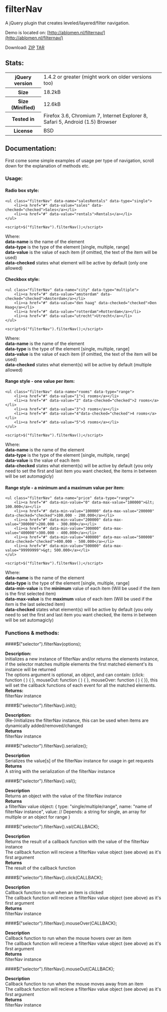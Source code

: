 # filterNav

A jQuery plugin that creates leveled/layered/filter navigation.

Demo is located on: [http://ablomen.nl/filternav/](http://ablomen.nl/filternav/)

Download: [ZIP](http://github.com/ablomen/filterNav/zipball/master) [TAR](http://github.com/ablomen/filterNav/tarball/master)

## Stats:

<table>
	<tr>
		<th>jQuery version</th>
		<td>1.4.2 or greater (might work on older versions too)</td>
	</tr>
	<tr>
		<th>Size</th>
		<td>18.2kB</td>
	</tr>
	<tr>
		<th>Size (Minified)</th>
		<td>12.6kB</td>
	</tr>
	<tr>
		<th>Tested in</th>
		<td>Firefox 3.6, Chromium 7, Internet Explorer 8, Safari 5, Android (1.5) Browser</td>
	</tr>
	<tr>
		<th>License</th>
		<td>BSD</td>
	</tr>
</table>


## Documentation:

First come some simple examples of usage per type of navigation, scroll down for the explanation of methods etc.

### Usage:

#### Radio box style:

	<ul class="filterNav" data-name="salesRentals" data-type="single">
		<li><a href="#" data-value="sales" data-checked="checked">Sales</a></li>
		<li><a href="#" data-value="rentals">Rentals</a></li>
	</ul>

	<script>$("filterNav").filterNav();</script>

Where:<br>
**data-name** is the name of the element<br>
**data-type** is the type of the element [single, multiple, range]<br>
**data-value** is the value of each item (if omitted, the text of the item will be used)<br>
**data-checked** states what element will be active by default (only one allowed)


#### Checkbox style:

	<ul class="filterNav" data-name="city" data-type="multiple">
		<li><a href="#" data-value="amsterdam" data-checked="checked">Amsterdam</a></li>
		<li><a href="#" data-value="den haag" data-checked="checked">Den Haag</a></li>
		<li><a href="#" data-value="rotterdam">Rotterdam</a></li>
		<li><a href="#" data-value="utrecht">Utrecht</a></li>
	</ul>

	<script>$("filterNav").filterNav();</script>

Where:<br>
**data-name** is the name of the element<br>
**data-type** is the type of the element [single, multiple, range]<br>
**data-value** is the value of each item (if omitted, the text of the item will be used)<br>
**data-checked** states what element(s) will be active by default (multiple allowed)


#### Range style - one value per item:

	<ul class="filterNav" data-name="rooms" data-type="range">
		<li><a href="#" data-value="1">1 rooms</a></li>
		<li><a href="#" data-value="2" data-checked="checked">2 rooms</a></li>
		<li><a href="#" data-value="3">3 rooms</a></li>
		<li><a href="#" data-value="4"data-checked="checked">4 rooms</a></li>
		<li><a href="#" data-value="5">5 rooms</a></li>
	</ul>
	
	<script>$("filterNav").filterNav();</script>

Where:<br>
**data-name** is the name of the element<br>
**data-type** is the type of the element [single, multiple, range]<br>
**data-value** is the value of each item<br>
**data-checked** states what element(s) will be active by default (you only need to set the first and last item you want checked, the items in between will be set automagicly)


#### Range style - a minimum and a maximum value per item:

	<ul class="filterNav" data-name="price" data-type="range">
		<li><a href="#" data-min-value="0" data-max-value="100000">&lt; 100.000</a></li>
		<li><a href="#" data-min-value="100000" data-max-value="200000" data-checked="checked">100.000 - 200.000</a></li>
		<li><a href="#" data-min-value="200000" data-max-value="300000">200.000 - 300.000</a></li>
		<li><a href="#" data-min-value="300000" data-max-value="400000">300.000 - 400.000</a></li>
		<li><a href="#" data-min-value="400000" data-max-value="500000" data-checked="checked">400.000 - 500.000</a></li>
		<li><a href="#" data-min-value="500000" data-max-value="99999999">&gt; 500.000</a></li>
	</ul>
	
	<script>$("filterNav").filterNav();</script>

Where:<br>
**data-name** is the name of the element<br>
**data-type** is the type of the element [single, multiple, range]<br>
**data-min-value** is the **minimum** value of each item (Will be used if the item is the first selected item)<br>
**data-max-value** is the **maximum** value of each item (Will be used if the item is the last selected item)<br>
**data-checked** states what element(s) will be active by default (you only need to set the first and last item you want checked, the items in between will be set automagicly)

### Functions & methods:

####$("selector").filterNav(options);

**Description:**<br>
Initializes a new instance of filterNav and/or returns the elements instance, if the selector matches multiple elements the first matched element's its instance will be returned<br>
The options argument is optional, an object, and can contain: {click: function ( ) { }, mouseOut: function ( ) { }, mouseOver: function ( ) { }}, this will set the callback functions of each event for all the matched elements.<br>
**Returns:**<br>
filterNav instance<br>

####$("selector").filterNav().init();

**Description:**<br>
(Re-)initializes the filterNav instance, this can be used when items are dynamically added/removed/changed<br>
**Returns**<br>
filterNav instance<br>

####$("selector").filterNav().serialize();

**Description**<br>
Serializes the value[s] of the filterNav instance for usage in get requests<br>
**Returns**<br>
A string with the serialization of the filterNav instance<br>

####$("selector").filterNav().val();

**Description**<br>
Returns an object with the value of the filterNav instance<br>
**Returns**<br>
a filterNav value object:
	{
		type:	"single/multiple/range",
		name:	"name of filterNav instance",
		value: 	// Depends: a string for single, an array for multiple or an object for range
	}

####$("selector").filterNav().val(CALLBACK);

**Description**<br>
Returns the result of a callback function with the value of the filterNav instance<br>
The callback function will recieve a filterNav value object (see above) as it's first argument<br>
**Returns**<br>
The result of the callback function

####$("selector").filterNav().click(CALLBACK);

**Description**<br>
Callback function to run when an item is clicked<br>
The callback function will recieve a filterNav value object (see above) as it's first argument<br>
**Returns**<br>
filterNav instance

####$("selector").filterNav().mouseOver(CALLBACK);

**Description**<br>
Callback function to run when the mouse hovers over an item<br>
The callback function will recieve a filterNav value object (see above) as it's first argument<br>
**Returns**<br>
filterNav instance

####$("selector").filterNav().mouseOut(CALLBACK);

**Description**<br>
Callback function to run when the mouse moves away from an item<br>
The callback function will recieve a filterNav value object (see above) as it's first argument<br>
**Returns**<br>
filterNav instance
